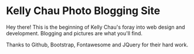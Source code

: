 # Kelly Chau Photo Blogging Site
Hey there! This is the beginning of Kelly Chau's foray into web design and development. 
Blogging and pictures are what you'll find.

Thanks to Github, Bootstrap, Fontawesome and JQuery for their hard work.


